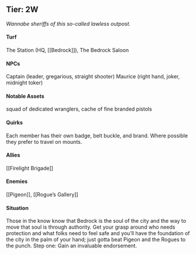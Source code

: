 ---
---

## Tier: 2W
*Wannabe sheriffs of this so-called lawless outpost.* 

#### **Turf**
The Station (HQ, [[Bedrock]]), The Bedrock Saloon

#### **NPCs**
Captain (leader, gregarious, straight shooter) Maurice (right hand, joker, midnight toker)

#### **Notable Assets**
squad of dedicated wranglers, cache of fine branded pistols 

#### **Quirks**
Each member has their own badge, belt buckle, and brand. Where possible they prefer to travel on mounts. 

#### **Allies**
[[Firelight Brigade]]

#### **Enemies**
[[Pigeon]], [[Rogue’s Gallery]]

#### **Situation**
Those in the know know that Bedrock is the soul of the city and the way to move that soul is through authority. Get your grasp around who needs protection and what folks need to feel safe and you’ll have the foundation of the city in the palm of your hand; just gotta beat Pigeon and the Rogues to the punch. Step one: Gain an invaluable endorsement.